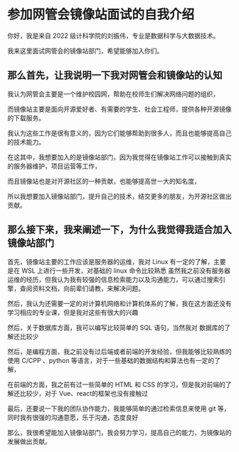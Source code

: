 # 参加网管会镜像站面试的自我介绍

你好，我是来自 2022 级计科学院的刘振伟，专业是数据科学与大数据技术。

我来这里面试网管会的镜像站部门，希望能够加入你们。

## 那么首先，让我说明一下我对网管会和镜像站的认知

我认为网管会主要是一个维护校园网，帮助在校师生们解决网络问题的组织，

而镜像站主要是面向开源爱好者、有需要的学生、社会工程师，提供各种开源镜像的下载服务。

我认为这些工作是很有意义的，因为它们能够帮助到很多人，而且也能够提高自己的技术能力。

在这其中，我想要加入的是镜像站部门，因为我觉得在镜像站工作可以接触到真实的服务器维护，项目运营等工作，

而且镜像站也是对开源社区的一种贡献，也能够提高世一大的知名度，

所以我想要加入镜像站部门，提升自己的技术，结交更多的朋友，为开源社区做出贡献。

## 那么接下来，我来阐述一下，为什么我觉得我适合加入镜像站部门

首先，镜像站主要的工作应该是服务器的运维，我对 Linux 有一定的了解，主要是在 WSL 上进行一些开发，对基础的 linux 命令比较熟悉
虽然我之前没有服务器运维的经历，但我认为我有较强的信息检索能力以及沟通能力，可以通过搜索引擎，查阅资料文档，向前辈们请教，来解决问题。

然后，我认为还需要一定的对计算机网络和计算机体系的了解，我在这方面还没有学习相应的专业课，但是我对这些有很大的兴趣

然后，关于数据库方面，我可以编写比较简单的 SQL 语句，当然我对 数据库的了解还比较少

然后，是编程方面，我之前没有过后端或者前端的开发经验，但我能够比较熟练的使用 C/CPP 、python 等语言，对于一些基础的数据结构和算法也有一定的了解，

在前端的方面，我之前有过一些简单的 HTML 和 CSS 的学习，但是我对前端的了解还比较少，对于 Vue、react的框架也没有接触过

最后，还要说一下我的团队协作能力，我能够简单的通过检索信息来使用 git 等，同时我有很强的沟通意愿，乐于沟通，态度良好

那么，我很希望能加入镜像站部门，我会努力学习，提高自己的能力，为镜像站的发展做出贡献。
